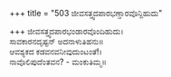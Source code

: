 +++
title = "503 ಜೀವಸತ್ತ್ವದಪಾರಭಣ್ಡಾರವೊನ್ದಿಹುದು"

+++
ಜೀವಸತ್ತ್ವದಪಾರಭಂಡಾರವೊಂದಿಹುದು।  
ಸಾವಕಾರನದೃಷ್ಟನ್ ಅದನಾಳುತಿಹನು॥  
ಆವಶ್ಯಕದ ಕಡವನವನೀವುದುಂಟಂತೆ!।  
ನಾವೊಲಿಪುದೆಂತವನ? - ಮಂಕುತಿಮ್ಮ॥  

